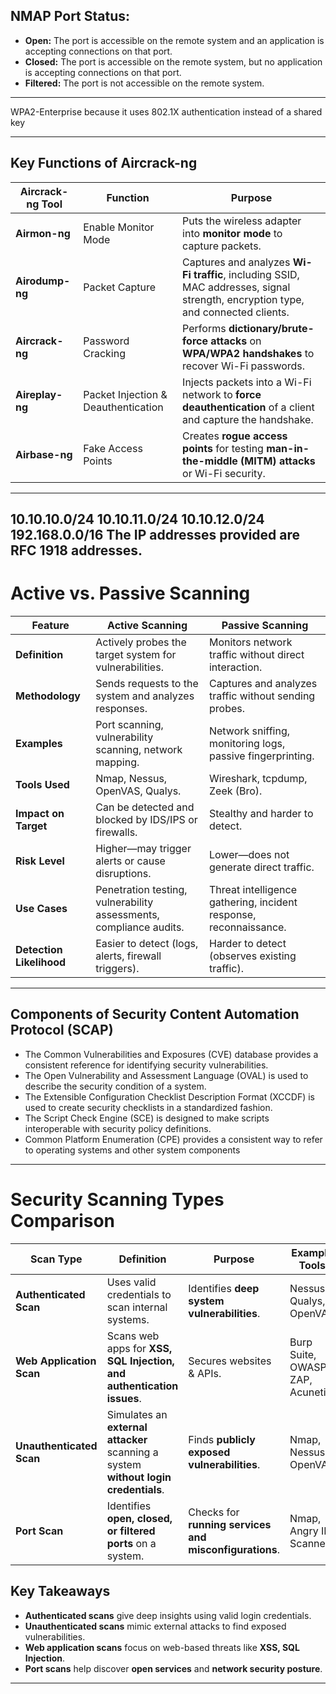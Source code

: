 
## NMAP Port Status:

- **Open:** The port is accessible on the remote system and an application is accepting connections on that port.
- **Closed:** The port is accessible on the remote system, but no application is accepting connections on that port.
- **Filtered:** The port is not accessible on the remote system.

---

WPA2-Enterprise because it uses 802.1X authentication instead of a shared key

---

## Key Functions of Aircrack-ng

| **Aircrack-ng Tool** | **Function** | **Purpose** |
|----------------------|-------------|------------|
| **Airmon-ng**  | Enable Monitor Mode | Puts the wireless adapter into **monitor mode** to capture packets. |
| **Airodump-ng** | Packet Capture | Captures and analyzes **Wi-Fi traffic**, including SSID, MAC addresses, signal strength, encryption type, and connected clients. |
| **Aircrack-ng** | Password Cracking | Performs **dictionary/brute-force attacks** on **WPA/WPA2 handshakes** to recover Wi-Fi passwords. |
| **Aireplay-ng** | Packet Injection & Deauthentication | Injects packets into a Wi-Fi network to **force deauthentication** of a client and capture the handshake. |
| **Airbase-ng**  | Fake Access Points | Creates **rogue access points** for testing **man-in-the-middle (MITM) attacks** or Wi-Fi security. |

---
10.10.10.0/24
10.10.11.0/24
10.10.12.0/24
192.168.0.0/16
The IP addresses provided are RFC 1918 addresses.
---

# Active vs. Passive Scanning  

| **Feature**         | **Active Scanning** | **Passive Scanning** |
|---------------------|--------------------|----------------------|
| **Definition** | Actively probes the target system for vulnerabilities. | Monitors network traffic without direct interaction. |
| **Methodology** | Sends requests to the system and analyzes responses. | Captures and analyzes traffic without sending probes. |
| **Examples** | Port scanning, vulnerability scanning, network mapping. | Network sniffing, monitoring logs, passive fingerprinting. |
| **Tools Used** | Nmap, Nessus, OpenVAS, Qualys. | Wireshark, tcpdump, Zeek (Bro). |
| **Impact on Target** | Can be detected and blocked by IDS/IPS or firewalls. | Stealthy and harder to detect. |
| **Risk Level** | Higher—may trigger alerts or cause disruptions. | Lower—does not generate direct traffic. |
| **Use Cases** | Penetration testing, vulnerability assessments, compliance audits. | Threat intelligence gathering, incident response, reconnaissance. |
| **Detection Likelihood** | Easier to detect (logs, alerts, firewall triggers). | Harder to detect (observes existing traffic). |

---

## Components of Security Content Automation Protocol (SCAP)
- The Common Vulnerabilities and Exposures (CVE) database provides a consistent reference for identifying security vulnerabilities. 
- The Open Vulnerability and Assessment Language (OVAL) is used to describe the security condition of a system. 
- The Extensible Configuration Checklist Description Format (XCCDF) is used to create security checklists in a standardized fashion. 
- The Script Check Engine (SCE) is designed to make scripts interoperable with security policy definitions.
- Common Platform Enumeration (CPE) provides a consistent way to refer to operating systems and other system components
---

# Security Scanning Types Comparison

| **Scan Type**             | **Definition**  | **Purpose**  | **Example Tools**  | **CISSP Domain** |
|---------------------------|----------------|--------------|--------------------|------------------|
| **Authenticated Scan**     | Uses valid credentials to scan internal systems. | Identifies **deep system vulnerabilities**. | Nessus, Qualys, OpenVAS | Domain 6, 7 |
| **Web Application Scan**   | Scans web apps for **XSS, SQL Injection, and authentication issues**. | Secures websites & APIs. | Burp Suite, OWASP ZAP, Acunetix | Domain 8, 6 |
| **Unauthenticated Scan**   | Simulates an **external attacker** scanning a system **without login credentials**. | Finds **publicly exposed vulnerabilities**. | Nmap, Nessus, OpenVAS | Domain 6, 7 |
| **Port Scan**              | Identifies **open, closed, or filtered ports** on a system. | Checks for **running services and misconfigurations**. | Nmap, Angry IP Scanner | Domain 4, 6 |

## **Key Takeaways**
- **Authenticated scans** give deep insights using valid login credentials.
- **Unauthenticated scans** mimic external attacks to find exposed vulnerabilities.
- **Web application scans** focus on web-based threats like **XSS, SQL Injection**.
- **Port scans** help discover **open services** and **network security posture**.

---
